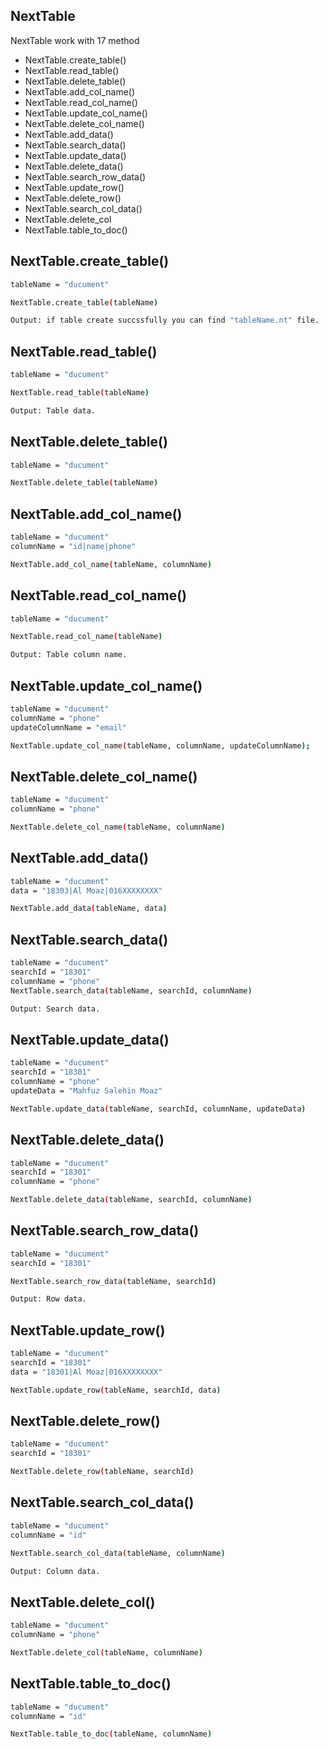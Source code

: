
## NextTable

NextTable work with 17 method 
-  NextTable.create_table()
-  NextTable.read_table()
-  NextTable.delete_table()
-  NextTable.add_col_name()
-  NextTable.read_col_name()
-  NextTable.update_col_name()
-  NextTable.delete_col_name()
-  NextTable.add_data()
-  NextTable.search_data()
-  NextTable.update_data()
-  NextTable.delete_data()
-  NextTable.search_row_data()
-  NextTable.update_row()
-  NextTable.delete_row()
-  NextTable.search_col_data()
-  NextTable.delete_col
-  NextTable.table_to_doc()


##  NextTable.create_table()
```bash
tableName = "ducument"

NextTable.create_table(tableName)
```
```bash
Output: if table create succssfully you can find "tableName.nt" file. 
```


##  NextTable.read_table()
```bash
tableName = "ducument"

NextTable.read_table(tableName)
```
```bash
Output: Table data.
```

##  NextTable.delete_table()
```bash
tableName = "ducument"

NextTable.delete_table(tableName)
```

##  NextTable.add_col_name()
```bash
tableName = "ducument"
columnName = "id|name|phone"

NextTable.add_col_name(tableName, columnName)
```

##  NextTable.read_col_name()
```bash
tableName = "ducument"

NextTable.read_col_name(tableName)

```
```bash
Output: Table column name.
```

##  NextTable.update_col_name()
```bash
tableName = "ducument"
columnName = "phone"
updateColumnName = "email"

NextTable.update_col_name(tableName, columnName, updateColumnName);

```

##  NextTable.delete_col_name()
```bash
tableName = "ducument"
columnName = "phone"

NextTable.delete_col_name(tableName, columnName)
```

##  NextTable.add_data()
```bash
tableName = "ducument"
data = "18303|Al Moaz|016XXXXXXXX"

NextTable.add_data(tableName, data)
```

##  NextTable.search_data()
```bash
tableName = "ducument"
searchId = "18301"
columnName = "phone"
NextTable.search_data(tableName, searchId, columnName)
```
```bash
Output: Search data.
```

##  NextTable.update_data()
```bash
tableName = "ducument"
searchId = "18301"
columnName = "phone"
updateData = "Mahfuz Salehin Moaz"

NextTable.update_data(tableName, searchId, columnName, updateData)
```

##  NextTable.delete_data()
```bash
tableName = "ducument"
searchId = "18301"
columnName = "phone"

NextTable.delete_data(tableName, searchId, columnName)
```

##  NextTable.search_row_data()
```bash
tableName = "ducument"
searchId = "18301"

NextTable.search_row_data(tableName, searchId)
```
```bash
Output: Row data.
```

##  NextTable.update_row()
```bash
tableName = "ducument"
searchId = "18301"
data = "18301|Al Moaz|016XXXXXXXX"

NextTable.update_row(tableName, searchId, data)
```

##  NextTable.delete_row()
```bash
tableName = "ducument"
searchId = "18301"

NextTable.delete_row(tableName, searchId)
```

##  NextTable.search_col_data()
```bash
tableName = "ducument"
columnName = "id"

NextTable.search_col_data(tableName, columnName)
```
```bash
Output: Column data.
```

##  NextTable.delete_col()
```bash
tableName = "ducument"
columnName = "phone"

NextTable.delete_col(tableName, columnName)
```

##  NextTable.table_to_doc()
```bash
tableName = "ducument"
columnName = "id"

NextTable.table_to_doc(tableName, columnName)
```
